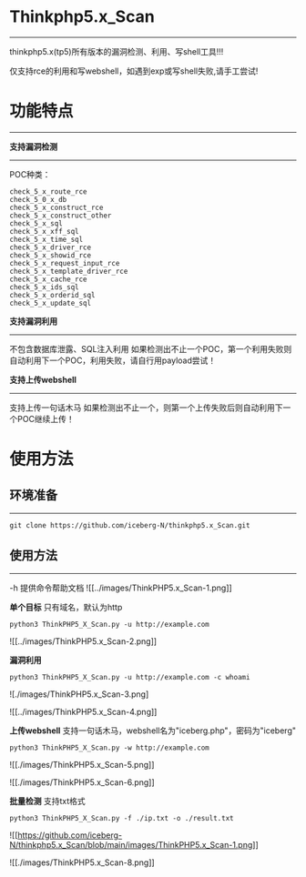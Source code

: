 # Thinkphp5.x_Scan
----
thinkphp5.x(tp5)所有版本的漏洞检测、利用、写shell工具!!!

仅支持rce的利用和写webshell，如遇到exp或写shell失败,请手工尝试!


# 功能特点
***
**支持漏洞检测**
***
POC种类：
```
check_5_x_route_rce
check_5_0_x_db
check_5_x_construct_rce 
check_5_x_construct_other
check_5_x_sql
check_5_x_xff_sql 
check_5_x_time_sql  
check_5_x_driver_rce  
check_5_x_showid_rce
check_5_x_request_input_rce 
check_5_x_template_driver_rce  
check_5_x_cache_rce  
check_5_x_ids_sql
check_5_x_orderid_sql  
check_5_x_update_sql
```

**支持漏洞利用**
***
不包含数据库泄露、SQL注入利用
如果检测出不止一个POC，第一个利用失败则自动利用下一个POC，利用失败，请自行用payload尝试！

**支持上传webshell**
***
支持上传一句话木马
如果检测出不止一个，则第一个上传失败后则自动利用下一个POC继续上传！

# 使用方法

## 环境准备
***
```
git clone https://github.com/iceberg-N/thinkphp5.x_Scan.git
```

## 使用方法
***
-h 提供命令帮助文档
![[../images/ThinkPHP5.x_Scan-1.png]]

**单个目标**
只有域名，默认为http
```
python3 ThinkPHP5_X_Scan.py -u http://example.com
```

![[../images/ThinkPHP5.x_Scan-2.png]]

**漏洞利用**

```
python3 ThinkPHP5_X_Scan.py -u http://example.com -c whoami
```

![./images/ThinkPHP5.x_Scan-3.png]

![[../images/ThinkPHP5.x_Scan-4.png]]

**上传webshell**
支持一句话木马，webshell名为"iceberg.php"，密码为"iceberg"
```
python3 ThinkPHP5_X_Scan.py -w http://example.com
```

![[./images/ThinkPHP5.x_Scan-5.png]]

![[./images/ThinkPHP5.x_Scan-6.png]]

**批量检测**
支持txt格式
```
python3 ThinkPHP5_X_Scan.py -f ./ip.txt -o ./result.txt
```

![[https://github.com/iceberg-N/thinkphp5.x_Scan/blob/main/images/ThinkPHP5.x_Scan-1.png]]

![[./images/ThinkPHP5.x_Scan-8.png]]
